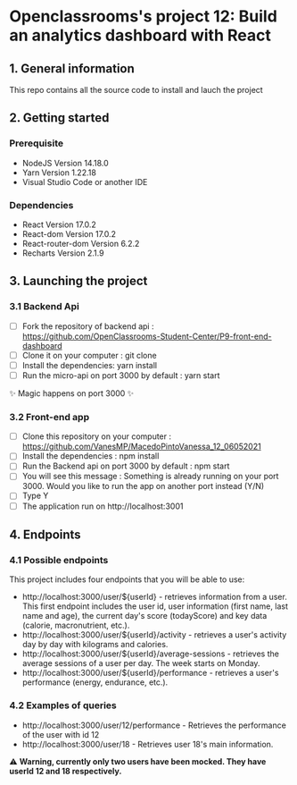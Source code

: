 # Openclassrooms's project 12: Build an analytics dashboard with React 

## 1. General information
This repo contains all the source code to install and lauch the project

## 2. Getting started

### Prerequisite
- NodeJS Version 14.18.0
- Yarn Version 1.22.18
- Visual Studio Code or another IDE

### Dependencies
- React Version 17.0.2
- React-dom Version 17.0.2
- React-router-dom Version 6.2.2
- Recharts Version 2.1.9

## 3. Launching the project

### 3.1 Backend Api
- [ ] Fork the repository of backend api : https://github.com/OpenClassrooms-Student-Center/P9-front-end-dashboard
- [ ] Clone it on your computer : git clone
- [ ] Install the dependencies: yarn install
- [ ] Run the micro-api on port 3000 by default : yarn start

:sparkles: Magic happens on port 3000 :sparkles:

### 3.2 Front-end app
- [ ] Clone this repository on your computer : https://github.com/VanesMP/MacedoPintoVanessa_12_06052021
- [ ] Install the dependencies : npm install
- [ ] Run the Backend api on port 3000 by default : npm start
- [ ] You will see this message : Something is already running on your port 3000. Would you like to run the app on another port instead (Y/N)
- [ ] Type Y
- [ ] The application run on http://localhost:3001

## 4. Endpoints
### 4.1 Possible endpoints
This project includes four endpoints that you will be able to use:

- http://localhost:3000/user/${userId} - retrieves information from a user. This first endpoint includes the user id, user information (first name, last name and age), the current day's score (todayScore) and key data (calorie, macronutrient, etc.).
- http://localhost:3000/user/${userId}/activity - retrieves a user's activity day by day with kilograms and calories.
- http://localhost:3000/user/${userId}/average-sessions - retrieves the average sessions of a user per day. The week starts on Monday.
- http://localhost:3000/user/${userId}/performance - retrieves a user's performance (energy, endurance, etc.).

### 4.2 Examples of queries
- http://localhost:3000/user/12/performance - Retrieves the performance of the user with id 12
- http://localhost:3000/user/18 - Retrieves user 18's main information.

:warning: **Warning, currently only two users have been mocked. They have userId 12 and 18 respectively.**
